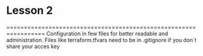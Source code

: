 # Lesson 2
=================================================================
Configuration in few files for better readable and administration.
Files like terraform.tfvars need to be in .gitignore if you don`t share your acces key
